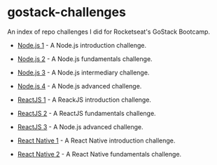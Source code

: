 # gostack-challenges
An index of repo challenges I did for Rocketseat's GoStack Bootcamp.

* [Node.js 1](https://github.com/felipemmendes/gostack-desafio2) - A Node.js introduction challenge.
* [Node.js 2](https://github.com/felipemmendes/gostack-desafio5) - A Node.js fundamentals challenge.
* [Node.js 3](https://github.com/felipemmendes/gostack-desafio6) - A Node.js intermediary challenge.
* [Node.js 4](https://github.com/felipemmendes/gostack-desafio9) - A Node.js advanced challenge.


* [ReactJS 1](https://github.com/felipemmendes/gostack-desafio3) - A ReackJS introduction challenge.
* [ReactJS 2](https://github.com/felipemmendes/gostack-desafio7) - A ReactJS fundamentals challenge.
* [ReactJS 3](https://github.com/felipemmendes/gostack-desafio10) - A Node.js advanced challenge.


* [React Native 1](https://github.com/felipemmendes/gostack-desafio4) - A React Native introduction challenge.
* [React Native 2](https://github.com/felipemmendes/gostack-desafio8) - A React Native fundamentals challenge.
